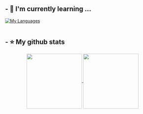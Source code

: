 ## - 🌱 I'm currently learning ...
[![My Languages](https://skillicons.dev/icons?i=python,c,cs,html,css,js,react,githubactions,docker&perline=6)](https://skillicons.dev) <br>
<br />

## - ⭐️ My github stats
<div align="center">
  <a href="https://github.com/karpitony">
    <img height=180 align="center" src="https://github-readme-stats.vercel.app/api?username=karpitony&show_icons=true&theme=dark&langs_count=6&count_private=true&rank_icon=github&bg_color=60,1d4ed8,0065cd,00699f,00666b,065f46&title_color=fff&text_color=fff" />
  </a>
  <a href="https://github.com/karpitony">
    <img height=180 align="center" src="https://github-readme-stats.vercel.app/api/top-langs/?username=karpitony&layout=compact&theme=dark&langs_count=6&count_private=true&bg_color=60,1d4ed8,0065cd,00699f,00666b,065f46&title_color=fff&text_color=fff">
  </a>
</div>
